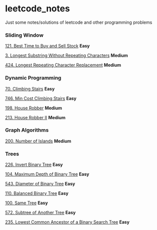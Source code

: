# leetcode_notes
Just some notes/solutions of leetcode and other programming problems

### Sliding Window

[121. Best Time to Buy and Sell Stock](src/best_time_to_buy_and_sell_stock.md) **Easy**

[3. Longest Substring Without Repeating Characters](src/longest_substring_without_repeating_characters.md) **Medium**

[424. Longest Repeating Character Replacement](src/longest_repeating_character_replacement.md) **Medium**

### Dynamic Programming

[70. Climbing Stairs](src/climbing_stairs.md) **Easy**

[746. Min Cost Climbing Stairs](src/min_cost_climbing_stairs.md) **Easy**

[198. House Robber](src/house_robber.md) **Medium**

[213. House Robber II](src/house_robber_ii.md) **Medium**

### Graph Algorithms

[200. Number of Islands](src/number_of_islands.md) **Medium**

### Trees

[226. Invert Binary Tree](src/invert_binary_tree.md) **Easy**

[104. Maximum Depth of Binary Tree](src/maximum_depth_of_binary_tree.md) **Easy**

[543. Diameter of Binary Tree](src/diameter_of_binary_tree.md) **Easy**

[110. Balanced Binary Tree](src/balanced_binary_tree.md) **Easy**

[100. Same Tree](src/same_tree.md) **Easy**

[572. Subtree of Another Tree](src/subtree_of_another_tree.md) **Easy**

[235. Lowest Common Ancestor of a Binary Search Tree](src/lowest_commmon_ancestor_of_a_binary_search_tree.md) **Easy**
